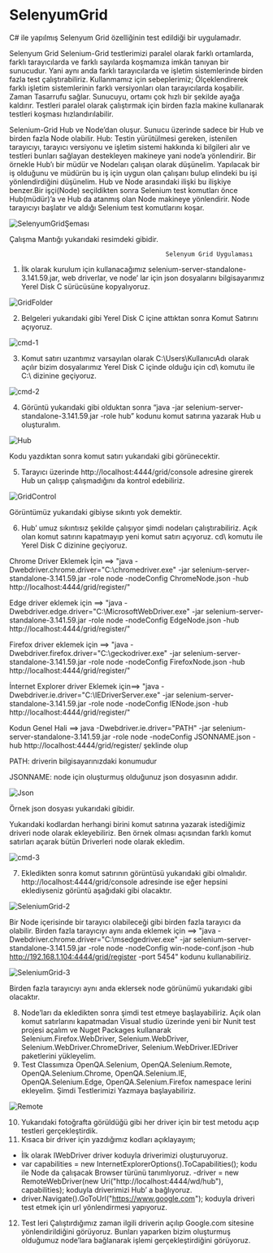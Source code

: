 # SelenyumGrid
C# ile yapılmış Selenyum Grid özelliğinin test edildiği bir uygulamadır.

Selenyum Grid
Selenium-Grid testlerimizi paralel olarak farklı ortamlarda, farklı tarayıcılarda ve farklı sayılarda koşmamıza imkân tanıyan bir sunucudur. Yani aynı anda farklı tarayıcılarda ve işletim sistemlerinde birden fazla test çalıştırabiliriz.
Kullanmamız için sebeplerimiz;
Ölçeklendirerek farklı işletim sistemlerinin farklı versiyonları olan tarayıcılarda koşabilir. Zaman Tasarrufu sağlar. Sunucuyu, ortamı çok hızlı bir şekilde ayağa kaldırır. Testleri paralel olarak çalıştırmak için birden fazla makine kullanarak testleri koşması hızlandırılabilir.

Selenium-Grid Hub ve Node’dan oluşur. Sunucu üzerinde sadece bir Hub ve birden fazla Node olabilir.
Hub: Testin yürütülmesi gereken, istenilen tarayıcıyı, tarayıcı versiyonu ve işletim sistemi hakkında ki bilgileri alır ve testleri bunları sağlayan destekleyen makineye yani node’a yönlendirir. Bir örnekle Hub’ı bir müdür ve Nodeları çalışan olarak düşünelim.
Yapılacak bir iş olduğunu ve müdürün bu iş için uygun olan çalışanı bulup elindeki bu işi yönlendirdiğini düşünelim. Hub ve Node arasındaki ilişki bu ilişkiye benzer.Bir işçi(Node) seçildikten sonra Selenium test komutları önce Hub(müdür)’a ve Hub da atanmış olan Node makineye yönlendirir. Node tarayıcıyı başlatır ve aldığı Selenium test komutlarını koşar.

![SelenyumGridŞeması](https://user-images.githubusercontent.com/46024317/63938714-28216000-ca6e-11e9-94d6-8815199f4872.png)

Çalışma Mantığı yukarıdaki resimdeki gibidir.

                                               Selenyum Grid Uygulaması
                                               
1.	İlk olarak kurulum için kullanacağımız selenium-server-standalone-3.141.59.jar, web driverlar, ve node’ lar için json dosyalarını bilgisayarımız Yerel Disk C sürücüsüne kopyalıyoruz.

 ![GridFolder](https://user-images.githubusercontent.com/46024317/63936308-31a7c980-ca68-11e9-992d-b4a3a7651d68.PNG)
 
2.	Belgeleri yukarıdaki gibi Yerel Disk C içine attıktan sonra Komut Satırını açıyoruz.

 ![cmd-1](https://user-images.githubusercontent.com/46024317/63936266-12a93780-ca68-11e9-9066-3891b64bc6ee.PNG)

3.	Komut satırı uzantımız varsayılan olarak C:\Users\KullanıcıAdı olarak açılır bizim dosyalarımız Yerel Disk C içinde olduğu için cd\ komutu ile C:\ dizinine geçiyoruz.

 ![cmd-2](https://user-images.githubusercontent.com/46024317/63936305-310f3300-ca68-11e9-890d-ef2bf974edc9.PNG)
 
4.	Görüntü yukarıdaki gibi olduktan sonra “java -jar selenium-server-standalone-3.141.59.jar -role hub” kodunu komut satırına yazarak Hub u oluşturalım.

 ![Hub](https://user-images.githubusercontent.com/46024317/63936309-31a7c980-ca68-11e9-938a-77e11610b63e.PNG)
 
Kodu yazdıktan sonra komut satırı yukarıdaki gibi görünecektir.

5.	Tarayıcı üzerinde http://localhost:4444/grid/console adresine girerek Hub un çalışıp çalışmadığını da kontrol edebiliriz.

 ![GridControl](https://user-images.githubusercontent.com/46024317/63936307-310f3300-ca68-11e9-93c7-543cbd6fd4eb.PNG)

Görüntümüz yukarıdaki gibiyse sıkıntı yok demektir.

6.	Hub’ umuz sıkıntısız şekilde çalışıyor şimdi nodeları çalıştırabiliriz. Açık olan komut satırını kapatmayıp yeni komut satırı açıyoruz. cd\ komutu ile Yerel Disk C dizinine geçiyoruz.

Chrome Driver Eklemek İçin ==>
"java -Dwebdriver.chrome.driver="C:\chromedriver.exe" -jar selenium-server-standalone-3.141.59.jar -role node -nodeConfig ChromeNode.json -hub http://localhost:4444/grid/register/"

Edge driver eklemek için ==>
"java -Dwebdriver.edge.driver="C:\MicrosoftWebDriver.exe" -jar selenium-server-standalone-3.141.59.jar -role node -nodeConfig EdgeNode.json -hub http://localhost:4444/grid/register/"

Firefox driver eklemek için ==>
"java -Dwebdriver.firefox.driver="C:\geckodriver.exe" -jar selenium-server-standalone-3.141.59.jar -role node -nodeConfig FirefoxNode.json -hub http://localhost:4444/grid/register/"

İnternet Explorer driver Eklemek için==>
"java -Dwebdriver.ie.driver="C:\IEDriverServer.exe" -jar selenium-server-standalone-3.141.59.jar -role node -nodeConfig IENode.json -hub http://localhost:4444/grid/register/"

Kodun Genel Hali ==> java -Dwebdriver.ie.driver="PATH" -jar selenium-server-standalone-3.141.59.jar -role node -nodeConfig JSONNAME.json -hub http://localhost:4444/grid/register/ şeklinde olup

PATH: driverin bilgisayarınızdaki konumudur

JSONNAME: node için oluşturmuş olduğunuz json dosyasının adıdır.

 ![Json](https://user-images.githubusercontent.com/46024317/63937777-e2fc2e80-ca6b-11e9-80d7-f15964262397.PNG)
 
Örnek json dosyası yukarıdaki gibidir.

Yukarıdaki kodlardan herhangi birini komut satırına yazarak istediğimiz driveri node olarak ekleyebiliriz. Ben örnek olması açısından farklı komut satırları açarak bütün Driverleri node olarak ekledim.

![cmd-3](https://user-images.githubusercontent.com/46024317/63936306-310f3300-ca68-11e9-82c9-f1deaaf99789.PNG)

7.	Ekledikten sonra komut satırının görüntüsü yukarıdaki gibi olmalıdır. http://localhost:4444/grid/console adresinde ise eğer hepsini eklediyseniz görüntü aşağıdaki gibi olacaktır.

 ![SeleniumGrid-2](https://user-images.githubusercontent.com/46024317/63936312-32406000-ca68-11e9-9596-8a427547a236.PNG)
 
 Bir Node içerisinde bir tarayıcı olabileceği gibi birden fazla tarayıcı da olabilir. 
 Birden fazla tarayıcıyı aynı anda eklemek için ==>
"java -Dwebdriver.chrome.driver="C:\msedgedriver.exe" -jar selenium-server-standalone-3.141.59.jar -role node -nodeConfig win-node-conf.json -hub http://192.168.1.104:4444/grid/register -port 5454"   kodunu kullanabiliriz.

 ![SeleniumGrid-3](https://user-images.githubusercontent.com/46024317/63937388-f8bd2400-ca6a-11e9-9403-fdb6dace6634.PNG)
 
Birden fazla tarayıcıyı aynı anda eklersek node görünümü yukarıdaki gibi olacaktır.

8.	Node’ları da ekledikten sonra şimdi test etmeye başlayabiliriz. Açık olan komut satırlarını kapatmadan Visual studio üzerinde yeni bir Nunit test projesi açalım ve Nuget Packages kullanarak Selenium.Firefox.WebDriver, Selenium.WebDriver, Selenium.WebDriver.ChromeDriver, Selenium.WebDriver.IEDriver paketlerini yükleyelim.
9.	Test Classımıza OpenQA.Selenium, OpenQA.Selenium.Remote, OpenQA.Selenium.Chrome, OpenQA.Selenium.IE, OpenQA.Selenium.Edge, OpenQA.Selenium.Firefox namespace lerini ekleyelim. Şimdi Testlerimizi Yazmaya başlayabiliriz.

![Remote](https://user-images.githubusercontent.com/46024317/63936310-31a7c980-ca68-11e9-83a7-5409695466b1.PNG)

10.	Yukarıdaki fotoğrafta görüldüğü gibi her driver için bir test metodu açıp testleri gerçekleştirdik.
11.	Kısaca bir driver için yazdığımız kodları açıklayayım;
- İlk olarak IWebDriver driver koduyla driverimizi oluşturuyoruz.
- var capabilities = new InternetExplorerOptions().ToCapabilities(); kodu ile  Node da çalışacak Browser türünü tanımlıyoruz.
-driver = new RemoteWebDriver(new Uri("http://localhost:4444/wd/hub"), capabilities); koduyla driverimizi Hub’ a bağlıyoruz.
- driver.Navigate().GoToUrl("https://www.google.com"); koduyla driveri test etmek için url yönlendirmesi yapıyoruz.

12.	Test leri Çalıştırdığımız zaman ilgili driverin açılıp Google.com sitesine yönlendirildiğini görüyoruz. Bunları yaparken bizim oluşturmuş olduğumuz node’lara bağlanarak işlemi gerçekleştirdiğini görüyoruz.


